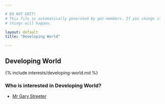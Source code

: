 ```yaml
---

# DO NOT EDIT!
# This file is automatically generated by get-members. If you change it, bad
# things will happen.

layout: default
title: "Developing World"

---
```


## Developing World

{% include interests/developing-world.md %}

### Who is interested in Developing World?


* [Mr Gary Streeter](/members/mr-gary-streeter.html)
